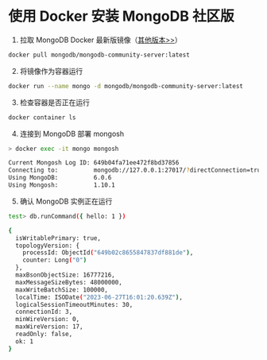 # 使用 Docker 安装 MongoDB 社区版

1. 拉取 MongoDB Docker 最新版镜像（[其他版本>>](https://hub.docker.com/r/mongodb/mongodb-community-server/tags)）

```sh
docker pull mongodb/mongodb-community-server:latest
```

2. 将镜像作为容器运行

```sh
docker run --name mongo -d mongodb/mongodb-community-server:latest
```

3. 检查容器是否正在运行

```sh
docker container ls
```

4. 连接到 MongoDB 部署 mongosh

```sh
> docker exec -it mongo mongosh

Current Mongosh Log ID: 649b04fa71ee472f8bd37856
Connecting to:          mongodb://127.0.0.1:27017/?directConnection=true&serverSelectionTimeoutMS=2000&appName=mongosh+1.10.1
Using MongoDB:          6.0.6
Using Mongosh:          1.10.1
```

5. 确认 MongoDB 实例正在运行

```sh
test> db.runCommand({ hello: 1 })

{
  isWritablePrimary: true,
  topologyVersion: {
    processId: ObjectId("649b02c8655847837df881de"),
    counter: Long("0")
  },
  maxBsonObjectSize: 16777216,
  maxMessageSizeBytes: 48000000,
  maxWriteBatchSize: 100000,
  localTime: ISODate("2023-06-27T16:01:20.639Z"),
  logicalSessionTimeoutMinutes: 30,
  connectionId: 3,
  minWireVersion: 0,
  maxWireVersion: 17,
  readOnly: false,
  ok: 1
}
```
